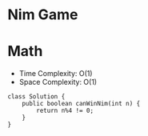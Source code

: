 # Nim Game

# Math

- Time Complexity: O(1)
- Space Complexity: O(1)

```
class Solution {
    public boolean canWinNim(int n) {
        return n%4 != 0;
    }
}
```

